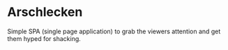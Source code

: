 # Arschlecken
Simple SPA (single page application) to grab the viewers attention and get them hyped for shacking.
